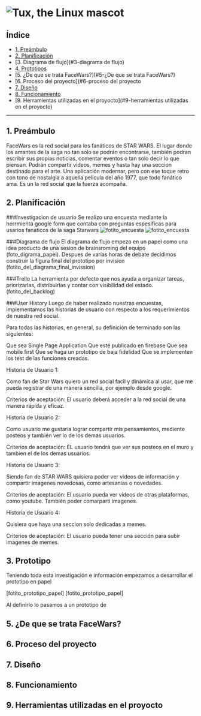 # ![Tux, the Linux mascot](/assets/images/tux.png)

## Índice

* [1. Preámbulo](#1-preámbulo)
* [2. Planificación](#2-planificación)
* [3. Diagrama de flujo](#3-diagrama de flujo)
* [4. Prototipos](#4-prototipos)
* [5. ¿De que se trata FaceWars?](#5-¿De que se trata FaceWars?)
* [6. Proceso del proyecto](#6-proceso del proyecto
* [7. Diseño](#7-diseño)
* [8. Funcionamiento](#8-funcionamiento)
* [9. Herramientas utilizadas en el proyocto](#9-herramientas utilizadas en el proyocto)

***

## 1. Preámbulo

FaceWars es la red social para los fanáticos de STAR WARS. El lugar donde los amantes de la saga no tan solo se podrán encontrarse, también podran escribir sus propias noticias, comentar eventos o tan solo decir lo que piensan. Podrán compartir videos, memes y hasta hay una seccion destinado para el arte. Una aplicación modernar, pero con ese toque retro con tono de nostalgia a aquella pelicula del año 1977, que todo fanático ama. Es un la red social que la fuerza acompaña.

## 2. Planificación

###Investigacion de usuario
Se realizo una encuesta mediante la herrmienta google form que contaba con preguntas espesificas para usarios fanaticos de la saga Starwars
![fotito_encuesta](///home/rosita/Documentos/test/test/imagenes/preguntasform.png)
![fotito_encuesta](/test/imagenes/preguntasform1.png)

###Diagrama de flujo
El diagrama de flujo empezo en un papel como una idea producto de una sesion de brainsroming del equipo (foto_digrama_papel). Despues de varias horas de debate decidimos construir la figura final del prototipo por invision (fotito_del_diagrama_final_invission) 

###Trello
La herramienta por defecto que nos ayuda  a organizar tareas, priorizarlas, distribuirlas y contar con visibilidad del estado.
(fotito_del_backlog)

###User History
Luego de haber realizado nuestras encuestas, implementamos las historias de usuario con respecto a los requerimientos de nuestra red social.

Para todas las historias, en general, su definición de terminado son las siguientes:

Que sea Single Page Application
Que esté publicado en firebase
Que sea mobile first
Que se haga un prototipo de baja fidelidad
Que se implementen los test de las funciones creadas.

Historia de Usuario 1:

Como fan de Star Wars quiero un red social facil y dinámica al usar, que me pueda registrar de una manera sencilla, por ejemplo desde google.

Criterios de aceptación: El usuario deberá acceder a la red social de una manera rápida y eficaz.

Historia de Usuario 2:

Como usuario me gustaria lograr compartir mis pensamientos, mediente posteos y también ver lo de los demas usuarios.

Criterios de aceptación: EL usuario tendrá que ver sus posteos en el muro y tambien el de los demas usuarios.

Historia de Usuario 3:

Siendo fan de STAR WARS quisiera poder ver videos de información y compartir imagenes novedosas, como artesanias o novedades. 


Criterios de aceptación: El usuario pueda ver videos de otras plataformas, como youtube. También poder comarparti imagenes.

Historia de Usuario 4:

Quisiera que haya una seccion solo dedicadas a memes. 


Criterios de aceptación: El usuario pueda tener una sección para subir imagenes de memes.
  
## 3. Prototipo

Teniendo toda esta investigación e información empezamos a desarrollar el prototipo en papel 

[fotito_prototipo_papel]
[fotito_prototipo_papel]

Al definirlo lo pasamos a un prototipo de 





## 5. ¿De que se trata FaceWars?



## 6. Proceso del proyecto



## 7. Diseño



## 8. Funcionamiento



## 9. Herramientas utilizadas en el proyocto


